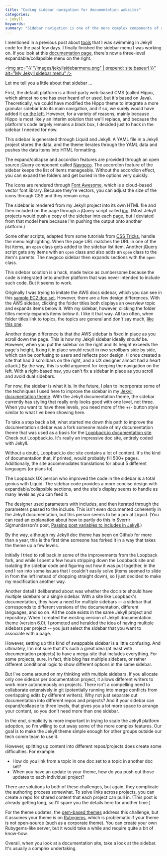 ```yaml
---
title: "Coding sidebar navigation for documentation websites"
categories:
- jekyll
keywords: 
summary: "Sidebar navigation is one of the more complex components of a documentation site, and it is critical for helping users understand and find documentation. I hacked together a sidebar menu for a doc site that's hosted on a somewhat inflexible platform, using Jekyll to generate the sidebar. Important features of a documentation sidebar include multiple levels of depth, expand/collapse options, accordion effects, fixed navigation, dynamic menu highlighting, and more."
---
```


I mentioned in a previous post about [tools](http://idratherbewriting.com/2016/10/17/my-gravity-towards-tools/) that I was swimming in Jekyll code for the past few days. I finally finished the sidebar menu I was working on. If you look at this [documentation page](https://developer.amazon.com/public/solutions/devices/fire-tv/docs/getting-started-developing-apps-and-games-for-amazon-fire-tv), there's now a three-level expandable/collapsible menu on the right. 

<a href="https://developer.amazon.com/public/solutions/devices/fire-tv/docs/getting-started-developing-apps-and-games-for-amazon-fire-tv"><img src="{{ "/images/jekyllsidebarmenu.png" | prepend: site.baseurl }}" alt="My Jekyll sidebar menu" /></a>

Let me tell you a little about that sidebar ... 

First, the default platform is a third-party web-based CMS (called Hippo, which almost no one has ever heard of or used, but it's based on Java). Theoretically, we could have modified the Hippo theme to integrate a more granular sidebar into its main navigation, and if so, we surely would have added it [on the left](https://www.cherryleaf.com/blog/2016/09/have-amazon-dropbox-microsoft-and-google-got-their-information-design-wrong/). However, for a variety of reasons, mainly because Hippo is most likely an interim solution that we'll replace, and because the platform's code largely remains a black box, I decided just to hack in the sidebar I needed for now. 

This sidebar is generated through Liquid and Jekyll. A YAML file in a Jekyll project stores the data, and the theme iterates through the YAML data and pushes the data items into HTML formatting. 

The expand/collapse and accordion features are provided through an open source jQuery component called [Navgoco](https://github.com/tefra/navgoco). The accordion feature of the sidebar keeps the list of items manageable. Without the accordion effect, you can expand the folders and get buried in the options very quickly.

The icons are rendered through [Font Awesome](http://fontawesome.io/icons/), which is a cloud-based vector font library. Because they're vectors, you can adjust the size of the icons through CSS and they remain crisp.

The sidebar is rendered from my Jekyll project into its own HTML file and then included on the page through a jQuery script called [inc](http://johannburkard.de/blog/programming/javascript/inc-a-super-tiny-client-side-include-javascript-jquery-plugin.html). (Most Jekyll projects would push a copy of the sidebar into each page, but I deviated from that model here because I'm pushing the output onto another platform.) 

Some other scripts, adapted from some tutorials from [CSS Tricks](https://css-tricks.com), handle the menu highlighting. When the page URL matches the URL in one of the list items, an `open` class gets added to the sidebar list item. Another jQuery script gets any items with an `open` class and also adds an `open` class to the item's parents. The navgoco sidebar then expands sections with the `open` class.

This sidebar solution is a hack, made twice as cumbersome because the code is integrated onto another platform that was never intended to include such code. But it seems to work.

Originally I was trying to imitate the AWS docs sidebar, which you can see in this [sample EC2 doc set](http://docs.aws.amazon.com/AWSEC2/latest/UserGuide/concepts.html). However, there are a few design differences. With the AWS sidebar, clicking the folder titles both displays an overview topic and expands items below it. With my sidebar, however, clicking the folder titles merely expands items below it. I like it that way. All too often, when folder titles link to topics, the topics are general and don't say much, [like this one](http://docs.aws.amazon.com/AWSEC2/latest/UserGuide/ec2-tutorials.html).

Another design difference is that the AWS sidebar is fixed in place as you scroll down the page. This is how my Jekyll sidebar ideally *should* be. However, when you put the sidebar on the right and its height exceeds the page's height, fixing it in place would result in *two* scrollbars side by side, which can be confusing to users and reflects poor design. (I once created a site that had 3 scrollbars on the right, and a UX designer almost had a heart attack.) By the way, this is solid argument for keeping the navigation on the left. With a right-based nav, you can't fix a sidebar in place as you scroll and avoid dual sidebars.

For now, the sidebar is what it is. In the future, I plan to incorporate some of the techniques I used here to improve the sidebar in my [Jekyll documentation theme](http://idratherbewriting.com/documentation-theme-jekyll/). With the Jekyll documentation theme, the sidebar currently has styling that really only looks good with one level, not three. When you want to have three levels, you need more of the +/- button style similar to what I've been showing here.

To take a step back a bit, what started me down this path to improve the documentation sidebar was a fork someone made of my documentation theme that was used as a basis for the [Loopback.io documentation site](http://loopback.io/doc/). Check out Loopback.io. It's really an impressive doc site, entirely coded with Jekyll.

Without a doubt, Loopback.io doc site contains a lot of content. It's the kind of documentation that, if printed, would probably fill 500+ pages. Additionally, the site accommodates translations for about 5 different languages (or plans to). 

The Loopback UX person who improved the code in the sidebar is a total genius with Liquid. The sidebar code provides a more concise design with expandable/collapsible sections, and the site's display seems to handle as many levels as you can feed it. 

The designer used parameters with includes, and then iterated through the parameters passed to the include. This isn't even documented coherently in the Jekyll documentation, but this person seems to be a pro at Liquid. (You can read an explanation about how to partly do this in Sverrir Sigmundarson's post, [Passing post variables to includes in Jekyll](https://blog.sverrirs.com/2016/10/jekyll-passing-post-variables-to-includes.html).)

By the way, although my Jekyll doc theme has been on Github for more than a year, this is the first time someone has forked it in a way that takes the theme up a few levels.

Initially I tried to roll back in some of the improvements from the Loopback fork, and while I spent a few hours stripping down the Loopback site and isolating the sidebar code and figuring out how it was put together, in the end I ran into some issues that I couldn't easily solve (items seemed to slide in from the left instead of dropping straight down), so I just decided to make my modification another way.

Another detail I deliberated about was whether the doc site should have multiple sidebars or a single sidebar. With a site like Loopback's documentation, they have a need for multiple sidebars -- a sidebar that corresponds to different versions of the documentation, different languages, and so on. All the code exists in the same Jekyll project and repository. When I created the existing version of Jekyll documentation theme (version 6.0), I promoted and heralded the idea of having multiple sidebars per project -- you just select the sidebar that you want to associate with a page.

However, setting up this kind of swappable sidebar is a little confusing. And ultimately, I'm not sure that it's such a great idea (at least with documentation projects) to have a mega-site that includes everything. For some projects, sure. In fact, this blog has multiple sidebars, or rather different conditional logic to show different options in the same sidebar.

But I've come around on my thinking with multiple sidebars. If you allocate only one sidebar per documentation project, it allows different writers to work more autonomously on projects. There isn't a compelling need to collaborate extensively in git (potentially running into merge conflicts from overlapping edits by different writers). Why not just separate out documentation into different repos and projects? And if your sidebar can expand/collapse to three levels, that gives you a lot more space to arrange your content, so you don't need more than one sidebar.

In the end, simplicity is more important in trying to scale the Jekyll platform adoption, so I'm willing to cut away some of the more complex features. Our goal is to make the Jekyll theme simple enough for other groups outside our tech comm team to use it.

However, splitting up content into different repos/projects does create some difficulties. For example:

*  How do you link from a topic in one doc set to a topic in another doc set?
*  When you have an update to your theme, how do you push out those updates to each individual project?

There are solutions to both of these challenges, but again, they complicate the authoring process somewhat. To solve links across projects, you can create a repo for shared content that each project can pull in. (This post is already getting long, so I'll spare you the details here for another time.)

For the theme updates, the [gem-based themes](https://www.chrisanthropic.com/blog/2016/creating-gem-based-themes-for-jekyll/) address this challenge, but it assumes your theme is on [Rubygems](https://rubygems.org/), which is problematic if your theme is not open-source (such as a corporate theme). You can create your own Rubygems-like server, but it would take a while and require quite a bit of know-how.

Overall, when you look at a documentation site, take a look at the sidebar. It's usually a complex undertaking.








